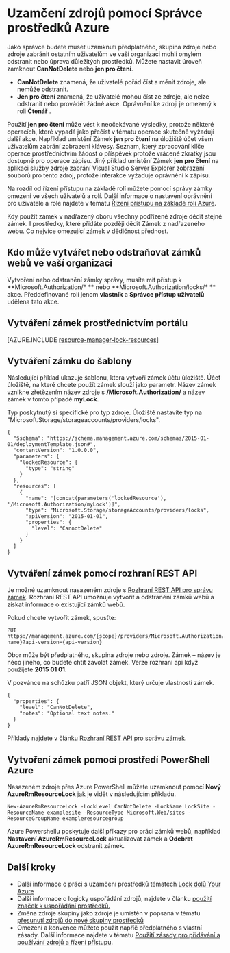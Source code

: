 <properties 
    pageTitle="Uzamčení zdrojů pomocí Správce prostředků | Microsoft Azure" 
    description="Zabránit uživatelům v aktualizace nebo odstranění některých prostředků použitím omezení pro všechny uživatele a role." 
    services="azure-resource-manager" 
    documentationCenter="" 
    authors="tfitzmac" 
    manager="timlt" 
    editor="tysonn"/>

<tags 
    ms.service="azure-resource-manager" 
    ms.workload="multiple" 
    ms.tgt_pltfrm="na" 
    ms.devlang="na" 
    ms.topic="article" 
    ms.date="08/15/2016" 
    ms.author="tomfitz"/>

# <a name="lock-resources-with-azure-resource-manager"></a>Uzamčení zdrojů pomocí Správce prostředků Azure

Jako správce budete muset uzamknutí předplatného, skupina zdroje nebo zdroje zabránit ostatním uživatelům ve vaší organizaci mohli omylem odstranit nebo úprava důležitých prostředků. Můžete nastavit úroveň zamknout **CanNotDelete** nebo **jen pro čtení**. 

- **CanNotDelete** znamená, že uživatelé pořád číst a měnit zdroje, ale nemůže odstranit. 
- **Jen pro čtení** znamená, že uživatelé mohou číst ze zdroje, ale nelze odstranit nebo provádět žádné akce. Oprávnění ke zdroji je omezený k roli **Čtenář** . 

Použití **jen pro čtení** může vést k neočekávané výsledky, protože některé operacích, které vypadá jako přečíst v tématu operace skutečně vyžadují další akce. Například umístění Zámek **jen pro čtení** na úložiště účet všem uživatelům zabrání zobrazení klávesy. Seznam, který zpracování klíče operace prostřednictvím žádost o příspěvek protože vrácené zkratky jsou dostupné pro operace zápisu. Jiný příklad umístění Zámek **jen pro čtení** na aplikaci služby zdroje zabrání Visual Studio Server Explorer zobrazení souborů pro tento zdroj, protože interakce vyžaduje oprávnění k zápisu.

Na rozdíl od řízení přístupu na základě rolí můžete pomocí správy zámky omezení ve všech uživatelů a rolí. Další informace o nastavení oprávnění pro uživatele a role najdete v tématu [Řízení přístupu na základě rolí Azure](./active-directory/role-based-access-control-configure.md).

Kdy použít zámek v nadřazený oboru všechny podřízené zdroje dědit stejné zámek. I prostředky, které přidáte později dědit Zámek z nadřazeného webu. Co nejvíce omezující zámek v dědičnost přednost.

## <a name="who-can-create-or-delete-locks-in-your-organization"></a>Kdo může vytvářet nebo odstraňovat zámků webů ve vaší organizaci

Vytvoření nebo odstranění zámky správy, musíte mít přístup k **Microsoft.Authorization/\* ** nebo **Microsoft.Authorization/locks/\* ** akce. Předdefinované rolí jenom **vlastník** a **Správce přístup uživatelů** udělena tato akce.

## <a name="creating-a-lock-through-the-portal"></a>Vytváření zámek prostřednictvím portálu

[AZURE.INCLUDE [resource-manager-lock-resources](../includes/resource-manager-lock-resources.md)]

## <a name="creating-a-lock-in-a-template"></a>Vytváření zámku do šablony

Následující příklad ukazuje šablonu, která vytvoří zámek účtu úložiště. Účet úložiště, na které chcete použít zámek slouží jako parametr. Název zámek vznikne zřetězením název zdroje s **/Microsoft.Authorization/** a název zámek v tomto případě **myLock**.

Typ poskytnutý si specifické pro typ zdroje. Úložiště nastavíte typ na "Microsoft.Storage/storageaccounts/providers/locks".

    {
      "$schema": "https://schema.management.azure.com/schemas/2015-01-01/deploymentTemplate.json#",
      "contentVersion": "1.0.0.0",
      "parameters": {
        "lockedResource": {
          "type": "string"
        }
      },
      "resources": [
        {
          "name": "[concat(parameters('lockedResource'), '/Microsoft.Authorization/myLock')]",
          "type": "Microsoft.Storage/storageAccounts/providers/locks",
          "apiVersion": "2015-01-01",
          "properties": {
            "level": "CannotDelete"
          }
        }
      ]
    }

## <a name="creating-a-lock-with-rest-api"></a>Vytváření zámek pomocí rozhraní REST API

Je možné uzamknout nasazeném zdroje s [Rozhraní REST API pro správu zámek](https://msdn.microsoft.com/library/azure/mt204563.aspx). Rozhraní REST API umožňuje vytvořit a odstranění zámků webů a získat informace o existující zámků webů.

Pokud chcete vytvořit zámek, spusťte:

    PUT https://management.azure.com/{scope}/providers/Microsoft.Authorization/locks/{lock-name}?api-version={api-version}

Obor může být předplatného, skupina zdroje nebo zdroje. Zámek – název je něco jiného, co budete chtít zavolat zámek. Verze rozhraní api když použijete **2015 01 01**.

V pozvánce na schůzku patří JSON objekt, který určuje vlastností zámek.

    {
      "properties": {
        "level": "CanNotDelete",
        "notes": "Optional text notes."
      }
    } 

Příklady najdete v článku [Rozhraní REST API pro správu zámek](https://msdn.microsoft.com/library/azure/mt204563.aspx).

## <a name="creating-a-lock-with-azure-powershell"></a>Vytvoření zámek pomocí prostředí PowerShell Azure

Nasazeném zdroje přes Azure PowerShell můžete uzamknout pomocí **Nový AzureRmResourceLock** jak je vidět v následujícím příkladu.

    New-AzureRmResourceLock -LockLevel CanNotDelete -LockName LockSite -ResourceName examplesite -ResourceType Microsoft.Web/sites -ResourceGroupName exampleresourcegroup

Azure Powershellu poskytuje další příkazy pro práci zámků webů, například **Nastavení AzureRmResourceLock** aktualizovat zámek a **Odebrat AzureRmResourceLock** odstranit zámek.

## <a name="next-steps"></a>Další kroky

- Další informace o práci s uzamčení prostředků tématech [Lock dolů Your Azure](http://blogs.msdn.com/b/cloud_solution_architect/archive/2015/06/18/lock-down-your-azure-resources.aspx)
- Další informace o logicky uspořádání zdrojů, najdete v článku [použití značek k uspořádání prostředků.](resource-group-using-tags.md)
- Změna zdroje skupiny jako zdroje je umístěn v popsaná v tématu [přesunutí zdrojů do nové skupiny prostředků](resource-group-move-resources.md)
- Omezení a konvence můžete použít napříč předplatného s vlastní zásady. Další informace najdete v tématu [Použití zásady pro přidávání a používání zdrojů a řízení přístupu](resource-manager-policy.md).
